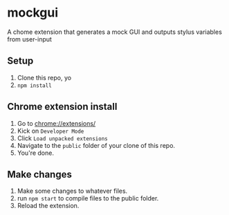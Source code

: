 # mockgui
A chome extension that generates a mock GUI and outputs stylus variables from user-input


## Setup
1. Clone this repo, yo
2. ```npm install```

## Chrome extension install
1. Go to [chrome://extensions/](chrome://extensions/)
2. Kick on ```Developer Mode```
3. Click ```Load unpacked extensions```
4. Navigate to the ```public``` folder of your clone of this repo.
5. You're done.

## Make changes
1. Make some changes to whatever files.
2. run ```npm start``` to compile files to the public folder.
3. Reload the extension.
